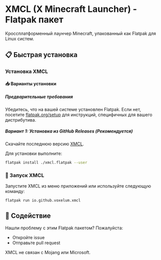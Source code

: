 # XMCL (X Minecraft Launcher) - Flatpak пакет

Кроссплатформенный лаунчер Minecraft, упакованный как Flatpak для Linux систем.

## 📋 Быстрая установка

### Установка XMCL

#### 📥 Варианты установки

##### Предварительные требования
Убедитесь, что на вашей системе установлен Flatpak. Если нет, посетите [flatpak.org/setup](https://flatpak.org/setup/) для инструкций, специфичных для вашего дистрибутива.

##### **Вариант 1**: Установка из GitHub Releases (Рекомендуется)
Скачайте последнюю версию [XMCL](https://github.com/v1mkss/io.github.voxelum.xmcl/releases/latest).

Для установки выполните:
```sh
flatpak install ./xmcl.flatpak --user
```

### 🚀 Запуск XMCL
Запустите XMCL из меню приложений или используйте следующую команду:
```sh
flatpak run io.github.voxelum.xmcl
```

## 🤝 Содействие
Нашли проблему с этим Flatpak пакетом? Пожалуйста:
- Откройте issue
- Отправьте pull request

XMCL не связан с Mojang или Microsoft.
